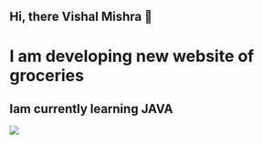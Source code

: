 ## Hi, there Vishal Mishra 👋
<h1> I am developing new website of groceries</h1>
<h2>Iam currently learning JAVA</h2>
<img src="https://pixabay.com/photos/sylvester-happy-new-year-6897648/"/>

<!--
**armourking-12/armourking-12** is a ✨ _special_ ✨ repository because its `README.md` (this file) appears on your GitHub profile.

Here are some ideas to get you started:

- 🔭 I’m currently working on ...
- 🌱 I’m currently learning ...
- 👯 I’m looking to collaborate on ...
- 🤔 I’m looking for help with ...
- 💬 Ask me about ...
- 📫 How to reach me: ...
- 😄 Pronouns: ...
- ⚡ Fun fact: ...
  -->
